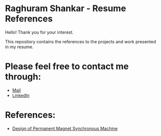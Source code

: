 # Raghuram Shankar - Resume References

Hello! Thank you for your interest. 

This repository contains the references to the projects and work presented in my resume.

# Please feel free to contact me through:

- [Mail](mailto:raghuram.shankar98@gmail.com)
- [LinkedIn](https://www.linkedin.com/in/raghuramshankar)

# References:
- [Design of Permanent Magnet Synchronous Machine](https://github.com/raghuramshankar/electrical-machines-design-and-analysis)
